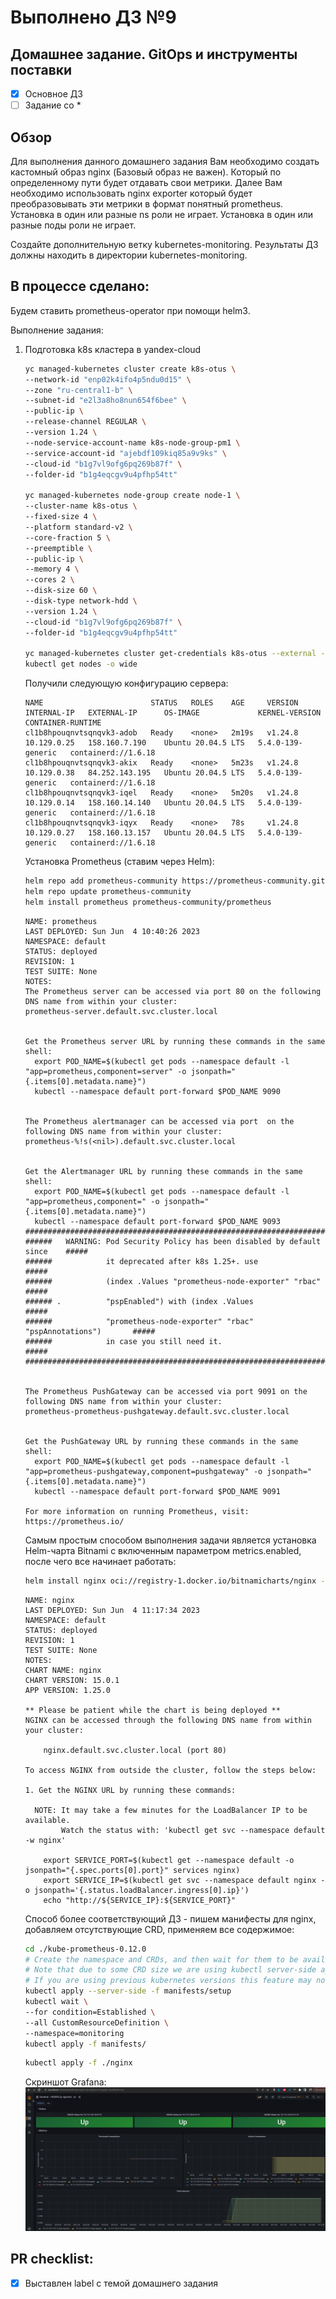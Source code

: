 # Выполнено ДЗ №9 
## Домашнее задание. GitOps и инструменты поставки

 - [x] Основное ДЗ
 - [ ] Задание со *

## Обзор

Для выполнения данного домашнего задания Вам необходимо создать кастомный образ nginx (Базовый образ не важен). Который
по определенному пути будет отдавать свои метрики. Далее Вам необходимо использовать nginx exporter который будет 
преобразовывать эти метрики в формат понятный prometheus. Установка в один или разные ns роли не играет. Установка в 
один или разные поды роли не играет.

Создайте дополнительную ветку kubernetes-monitoring. Результаты ДЗ должны находить в директории kubernetes-monitoring.

## В процессе сделано:

Будем ставить prometheus-operator при помощи helm3.

Выполнение задания:
1. Подготовка k8s кластера в yandex-cloud
    ```bash
    yc managed-kubernetes cluster create k8s-otus \
    --network-id "enp02k4ifo4p5ndu0d15" \
    --zone "ru-central1-b" \
    --subnet-id "e2l3a8ho8nun654f6bee" \
    --public-ip \
    --release-channel REGULAR \
    --version 1.24 \
    --node-service-account-name k8s-node-group-pm1 \
    --service-account-id "ajebdf109kiq85a9v9ks" \
    --cloud-id "b1g7vl9ofg6pq269b87f" \
    --folder-id "b1g4eqcgv9u4pfhp54tt"
   
    yc managed-kubernetes node-group create node-1 \
    --cluster-name k8s-otus \
    --fixed-size 4 \
    --platform standard-v2 \
    --core-fraction 5 \
    --preemptible \
    --public-ip \
    --memory 4 \
    --cores 2 \
    --disk-size 60 \
    --disk-type network-hdd \
    --version 1.24 \
    --cloud-id "b1g7vl9ofg6pq269b87f" \
    --folder-id "b1g4eqcgv9u4pfhp54tt"
   
    yc managed-kubernetes cluster get-credentials k8s-otus --external --force --folder-id b1g4eqcgv9u4pfhp54tt
    kubectl get nodes -o wide
    ```
   Получили следующую конфигурацию сервера:
   ```text
   NAME                        STATUS   ROLES    AGE     VERSION   INTERNAL-IP   EXTERNAL-IP      OS-IMAGE             KERNEL-VERSION      CONTAINER-RUNTIME
   cl1b8hpouqnvtsqnqvk3-adob   Ready    <none>   2m19s   v1.24.8   10.129.0.25   158.160.7.190    Ubuntu 20.04.5 LTS   5.4.0-139-generic   containerd://1.6.18
   cl1b8hpouqnvtsqnqvk3-akix   Ready    <none>   5m23s   v1.24.8   10.129.0.38   84.252.143.195   Ubuntu 20.04.5 LTS   5.4.0-139-generic   containerd://1.6.18
   cl1b8hpouqnvtsqnqvk3-iqel   Ready    <none>   5m20s   v1.24.8   10.129.0.14   158.160.14.140   Ubuntu 20.04.5 LTS   5.4.0-139-generic   containerd://1.6.18
   cl1b8hpouqnvtsqnqvk3-iqyx   Ready    <none>   78s     v1.24.8   10.129.0.27   158.160.13.157   Ubuntu 20.04.5 LTS   5.4.0-139-generic   containerd://1.6.18
   ```
   Установка Prometheus (ставим через Helm):
   ```bash
   helm repo add prometheus-community https://prometheus-community.github.io/helm-charts
   helm repo update prometheus-community
   helm install prometheus prometheus-community/prometheus
   ```
   ```text
   NAME: prometheus
   LAST DEPLOYED: Sun Jun  4 10:40:26 2023
   NAMESPACE: default
   STATUS: deployed
   REVISION: 1
   TEST SUITE: None
   NOTES:
   The Prometheus server can be accessed via port 80 on the following DNS name from within your cluster:
   prometheus-server.default.svc.cluster.local
   
   
   Get the Prometheus server URL by running these commands in the same shell:
     export POD_NAME=$(kubectl get pods --namespace default -l "app=prometheus,component=server" -o jsonpath="{.items[0].metadata.name}")
     kubectl --namespace default port-forward $POD_NAME 9090
   
   
   The Prometheus alertmanager can be accessed via port  on the following DNS name from within your cluster:
   prometheus-%!s(<nil>).default.svc.cluster.local
   
   
   Get the Alertmanager URL by running these commands in the same shell:
     export POD_NAME=$(kubectl get pods --namespace default -l "app=prometheus,component=" -o jsonpath="{.items[0].metadata.name}")
     kubectl --namespace default port-forward $POD_NAME 9093
   #################################################################################
   ######   WARNING: Pod Security Policy has been disabled by default since    #####
   ######            it deprecated after k8s 1.25+. use                        #####
   ######            (index .Values "prometheus-node-exporter" "rbac"          #####
   ###### .          "pspEnabled") with (index .Values                         #####
   ######            "prometheus-node-exporter" "rbac" "pspAnnotations")       #####
   ######            in case you still need it.                                #####
   #################################################################################
   
   
   The Prometheus PushGateway can be accessed via port 9091 on the following DNS name from within your cluster:
   prometheus-prometheus-pushgateway.default.svc.cluster.local
   
   
   Get the PushGateway URL by running these commands in the same shell:
     export POD_NAME=$(kubectl get pods --namespace default -l "app=prometheus-pushgateway,component=pushgateway" -o jsonpath="{.items[0].metadata.name}")
     kubectl --namespace default port-forward $POD_NAME 9091
   
   For more information on running Prometheus, visit:
   https://prometheus.io/
   ```
   Самым простым способом выполнения задачи является установка Helm-чарта Bitnami с включенным параметром 
   metrics.enabled, после чего все начинает работать:
   ```bash
   helm install nginx oci://registry-1.docker.io/bitnamicharts/nginx --set metrics.enabled=true
   ```
   ```text
   NAME: nginx
   LAST DEPLOYED: Sun Jun  4 11:17:34 2023
   NAMESPACE: default
   STATUS: deployed
   REVISION: 1
   TEST SUITE: None
   NOTES:
   CHART NAME: nginx
   CHART VERSION: 15.0.1
   APP VERSION: 1.25.0
   
   ** Please be patient while the chart is being deployed **
   NGINX can be accessed through the following DNS name from within your cluster:
   
       nginx.default.svc.cluster.local (port 80)
   
   To access NGINX from outside the cluster, follow the steps below:
   
   1. Get the NGINX URL by running these commands:
   
     NOTE: It may take a few minutes for the LoadBalancer IP to be available.
           Watch the status with: 'kubectl get svc --namespace default -w nginx'
   
       export SERVICE_PORT=$(kubectl get --namespace default -o jsonpath="{.spec.ports[0].port}" services nginx)
       export SERVICE_IP=$(kubectl get svc --namespace default nginx -o jsonpath='{.status.loadBalancer.ingress[0].ip}')
       echo "http://${SERVICE_IP}:${SERVICE_PORT}"
   ```
   Способ более соответствующий ДЗ - пишем манифесты для nginx, добавляем отсутствующие CRD, применяем все содержимое:
   ```bash
   cd ./kube-prometheus-0.12.0
   # Create the namespace and CRDs, and then wait for them to be available before creating the remaining resources
   # Note that due to some CRD size we are using kubectl server-side apply feature which is generally available since kubernetes 1.22.
   # If you are using previous kubernetes versions this feature may not be available and you would need to use kubectl create instead.
   kubectl apply --server-side -f manifests/setup
   kubectl wait \
   --for condition=Established \
   --all CustomResourceDefinition \
   --namespace=monitoring
   kubectl apply -f manifests/
   ```
   ```bash
   kubectl apply -f ./nginx
   ```
   Скриншот Grafana:
   ![img.png](img.png)

## PR checklist:
 - [x] Выставлен label с темой домашнего задания
